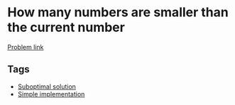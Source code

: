 # How many numbers are smaller than the current number

[Problem link](https://leetcode.com/problems/how-many-numbers-are-smaller-than-the-current-number)

## Tags

* [Suboptimal solution](/README.md#Suboptimal_solution)
* [Simple implementation](/README.md#Simple_implementation)
